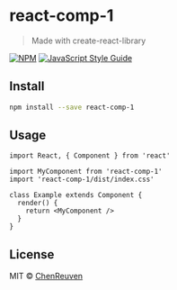 # react-comp-1

> Made with create-react-library

[![NPM](https://img.shields.io/npm/v/react-comp-1.svg)](https://www.npmjs.com/package/react-comp-1) [![JavaScript Style Guide](https://img.shields.io/badge/code_style-standard-brightgreen.svg)](https://standardjs.com)

## Install

```bash
npm install --save react-comp-1
```

## Usage

```tsx
import React, { Component } from 'react'

import MyComponent from 'react-comp-1'
import 'react-comp-1/dist/index.css'

class Example extends Component {
  render() {
    return <MyComponent />
  }
}
```

## License

MIT © [ChenReuven](https://github.com/ChenReuven)
